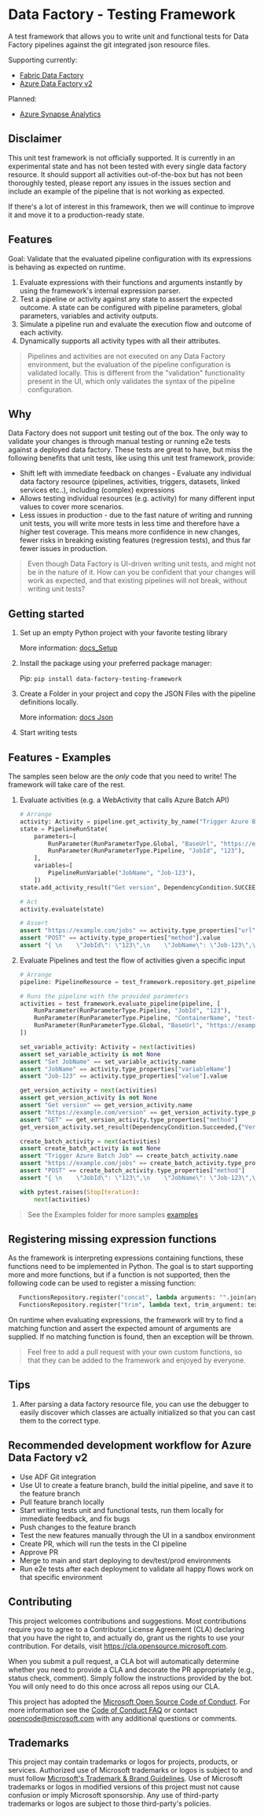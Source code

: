 # Data Factory - Testing Framework

A test framework that allows you to write unit and functional tests for Data Factory pipelines against the git integrated json resource files.

Supporting currently:
* [Fabric Data Factory](https://learn.microsoft.com/en-us/fabric/data-factory/)
* [Azure Data Factory v2](https://learn.microsoft.com/en-us/azure/data-factory/concepts-pipelines-activities?tabs=data-factory)

Planned:
* [Azure Synapse Analytics](https://learn.microsoft.com/en-us/azure/data-factory/concepts-pipelines-activities?context=%2Fazure%2Fsynapse-analytics%2Fcontext%2Fcontext&tabs=data-factory/)


## Disclaimer

This unit test framework is not officially supported. It is currently in an experimental state and has not been tested with every single data factory resource. It should support all activities out-of-the-box but has not been thoroughly tested, please report any issues in the issues section and include an example of the pipeline that is not working as expected.

If there's a lot of interest in this framework, then we will continue to improve it and move it to a production-ready state. 

## Features

Goal: Validate that the evaluated pipeline configuration with its expressions is behaving as expected on runtime.

1. Evaluate expressions with their functions and arguments instantly by using the framework's internal expression parser.
2. Test a pipeline or activity against any state to assert the expected outcome. A state can be configured with pipeline parameters, global parameters, variables and activity outputs.
3. Simulate a pipeline run and evaluate the execution flow and outcome of each activity.
4. Dynamically supports all activity types with all their attributes.

> Pipelines and activities are not executed on any Data Factory environment, but the evaluation of the pipeline configuration is validated locally. This is different from the "validation" functionality present in the UI, which only validates the syntax of the pipeline configuration.


## Why

Data Factory does not support unit testing out of the box. The only way to validate your changes is through manual testing or running e2e tests against a deployed data factory. These tests are great to have, but miss the following benefits that unit tests, like using this unit test framework, provide:

* Shift left with immediate feedback on changes - Evaluate any individual data factory resource (pipelines, activities, triggers, datasets, linked services etc..), including (complex) expressions
* Allows testing individual resources (e.g. activity) for many different input values to cover more scenarios.
* Less issues in production - due to the fast nature of writing and running unit tests, you will write more tests in less time and therefore have a higher test coverage. This means more confidence in new changes, fewer risks in breaking existing features (regression tests), and thus far fewer issues in production.

> Even though Data Factory is UI-driven writing unit tests, and might not be in the nature of it. How can you be confident that your changes will work as expected, and that existing pipelines will not break, without writing unit tests?

## Getting started

1. Set up an empty Python project with your favorite testing library
   
   More information: 
   [docs_Setup](/docs/environment_setup/unit_test_setup.md)
   
2. Install the package using your preferred package manager:
   
    Pip: `pip install data-factory-testing-framework`
   
3. Create a Folder in your project and copy the JSON Files with the pipeline definitions locally.
   
   More information: 
   [docs Json](/docs/environment_setup/json_pipeline_files.md)
  
4. Start writing tests

## Features - Examples

The samples seen below are the _only_ code that you need to write! The framework will take care of the rest. 

1. Evaluate activities (e.g. a WebActivity that calls Azure Batch API)

    ```python
    # Arrange
    activity: Activity = pipeline.get_activity_by_name("Trigger Azure Batch Job")
    state = PipelineRunState(
        parameters=[
            RunParameter(RunParameterType.Global, "BaseUrl", "https://example.com"),
            RunParameter(RunParameterType.Pipeline, "JobId", "123"),
        ],
        variables=[
            PipelineRunVariable("JobName", "Job-123"),
        ])
    state.add_activity_result("Get version", DependencyCondition.SUCCEEDED, {"Version": "version1"})

    # Act
    activity.evaluate(state)

    # Assert
    assert "https://example.com/jobs" == activity.type_properties["url"].value
    assert "POST" == activity.type_properties["method"].value
    assert "{ \n    \"JobId\": \"123\",\n    \"JobName\": \"Job-123\",\n    \"Version\": \"version1\",\n}" == activity.type_properties["body"].value
    ```
   
2. Evaluate Pipelines and test the flow of activities given a specific input

    ```python
    # Arrange
    pipeline: PipelineResource = test_framework.repository.get_pipeline_by_name("batch_job")

    # Runs the pipeline with the provided parameters
    activities = test_framework.evaluate_pipeline(pipeline, [
        RunParameter(RunParameterType.Pipeline, "JobId", "123"),
        RunParameter(RunParameterType.Pipeline, "ContainerName", "test-container"),
        RunParameter(RunParameterType.Global, "BaseUrl", "https://example.com"),
    ])

    set_variable_activity: Activity = next(activities)
    assert set_variable_activity is not None
    assert "Set JobName" == set_variable_activity.name
    assert "JobName" == activity.type_properties["variableName"]
    assert "Job-123" == activity.type_properties["value"].value

    get_version_activity = next(activities)
    assert get_version_activity is not None
    assert "Get version" == get_version_activity.name
    assert "https://example.com/version" == get_version_activity.type_properties["url"].value
    assert "GET" == get_version_activity.type_properties["method"]
    get_version_activity.set_result(DependencyCondition.Succeeded,{"Version": "version1"})

    create_batch_activity = next(activities)
    assert create_batch_activity is not None
    assert "Trigger Azure Batch Job" == create_batch_activity.name
    assert "https://example.com/jobs" == create_batch_activity.type_properties["url"].value
    assert "POST" == create_batch_activity.type_properties["method"]
    assert "{ \n    \"JobId\": \"123\",\n    \"JobName\": \"Job-123\",\n    \"Version\": \"version1\",\n}" == create_batch_activity.type_properties["body"].value

    with pytest.raises(StopIteration):
        next(activities)
    ```
   
> See the Examples folder for more samples 
[examples](/examples)

## Registering missing expression functions

As the framework is interpreting expressions containing functions, these functions need to be implemented in Python. The goal is to start supporting more and more functions, but if a function is not supported, then the following code can be used to register a missing function:

```python
   FunctionsRepository.register("concat", lambda arguments: "".join(arguments))
   FunctionsRepository.register("trim", lambda text, trim_argument: text.strip(trim_argument[0]))
``` 

On runtime when evaluating expressions, the framework will try to find a matching function and assert the expected amount of arguments are supplied. If no matching function is found, then an exception will be thrown.

> Feel free to add a pull request with your own custom functions, so that they can be added to the framework and enjoyed by everyone.

## Tips

1. After parsing a data factory resource file, you can use the debugger to easily discover which classes are actually initialized so that you can cast them to the correct type.

## Recommended development workflow for Azure Data Factory v2

* Use ADF Git integration
* Use UI to create a feature branch, build the initial pipeline, and save it to the feature branch
* Pull feature branch locally
* Start writing tests unit and functional tests, run them locally for immediate feedback, and fix bugs
* Push changes to the feature branch
* Test the new features manually through the UI in a sandbox environment
* Create PR, which will run the tests in the CI pipeline
* Approve PR
* Merge to main and start deploying to dev/test/prod environments
* Run e2e tests after each deployment to validate all happy flows work on that specific environment

## Contributing

This project welcomes contributions and suggestions.  Most contributions require you to agree to a
Contributor License Agreement (CLA) declaring that you have the right to, and actually do, grant us
the rights to use your contribution. For details, visit https://cla.opensource.microsoft.com.

When you submit a pull request, a CLA bot will automatically determine whether you need to provide
a CLA and decorate the PR appropriately (e.g., status check, comment). Simply follow the instructions
provided by the bot. You will only need to do this once across all repos using our CLA.

This project has adopted the [Microsoft Open Source Code of Conduct](https://opensource.microsoft.com/codeofconduct/).
For more information see the [Code of Conduct FAQ](https://opensource.microsoft.com/codeofconduct/faq/) or
contact [opencode@microsoft.com](mailto:opencode@microsoft.com) with any additional questions or comments.

## Trademarks

This project may contain trademarks or logos for projects, products, or services. Authorized use of Microsoft
trademarks or logos is subject to and must follow
[Microsoft's Trademark & Brand Guidelines](https://www.microsoft.com/en-us/legal/intellectualproperty/trademarks/usage/general).
Use of Microsoft trademarks or logos in modified versions of this project must not cause confusion or imply Microsoft sponsorship.
Any use of third-party trademarks or logos are subject to those third-party's policies.




